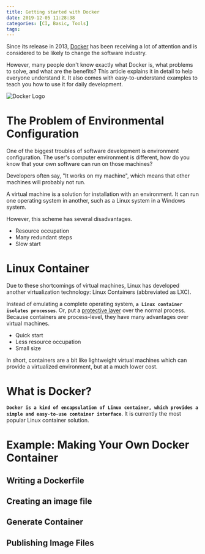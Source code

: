 ```yaml
---
title: Getting started with Docker
date: 2019-12-05 11:28:38
categories: [CI, Basic, Tools]
tags:
---
```


Since its release in 2013, [Docker] has been receiving a lot of attention and is considered to be likely to change the software industry.

However, many people don't know exactly what Docker is, what problems to solve, and what are the benefits? This article explains it in detail to help everyone understand it. It also comes with easy-to-understand examples to teach you how to use it for daily development.

![Docker Logo][Docker Logo]

<!--more-->

# The Problem of Environmental Configuration

One of the biggest troubles of software development is environment configuration. The user's computer environment is different, how do you know that your own software can run on those machines?

Developers often say, "It works on my machine", which means that other machines will probably not run.

A virtual machine is a solution for installation with an environment. It can run one operating system in another, such as a Linux system in a Windows system. 

However, this scheme has several disadvantages.

* Resource occupation
* Many redundant steps
* Slow start

# Linux Container

Due to these shortcomings of virtual machines, Linux has developed another virtualization technology: Linux Containers (abbreviated as LXC).

Instead of emulating a complete operating system, **`a Linux container isolates processes`**. Or, put a [protective layer] over the normal process. 
Because containers are process-level, they have many advantages over virtual machines.

- Quick start
- Less resource occupation
- Small size

In short, containers are a bit like lightweight virtual machines which can provide a virtualized environment, but at a much lower cost.

# What is Docker?

**`Docker is a kind of encapsulation of Linux container, which provides a simple and easy-to-use container interface`**. It is currently the most popular Linux container solution.


# Example: Making Your Own Docker Container


## Writing a Dockerfile


## Creating an image file

## Generate Container

## Publishing Image Files





[Docker]: http://www.docker.com
[protective layer]: https://opensource.com/article/18/1/history-low-level-container-runtimes
[Docker Logo]: /blog/img/docker-logo.png "Docker Logo"
